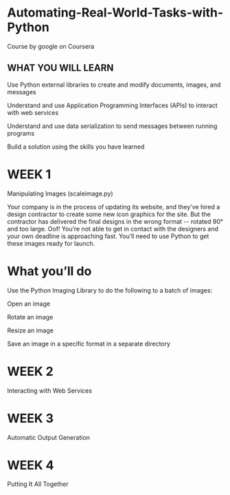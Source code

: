 # Automating-Real-World-Tasks-with-Python
Course by google on Coursera
## WHAT YOU WILL LEARN

Use Python external libraries to create and modify documents, images, and messages

Understand and use Application Programming Interfaces (APIs) to interact with web services

Understand and use data serialization to send messages between running programs

Build a solution using the skills you have learned
# WEEK 1
Manipulating Images (scaleimage.py)

Your company is in the process of updating its website, and they’ve hired a design contractor to create some new icon graphics for the site. But the contractor has delivered the final designs in the wrong format -- rotated 90° and too large. Oof! You’re not able to get in contact with the designers and your own deadline is approaching fast. You’ll need to use Python to get these images ready for launch.

# What you’ll do

Use the Python Imaging Library to do the following to a batch of images:

Open an image

Rotate an image

Resize an image

Save an image in a specific format in a separate directory

# WEEK 2
Interacting with Web Services
# WEEK 3
Automatic Output Generation
# WEEK 4
Putting It All Together
